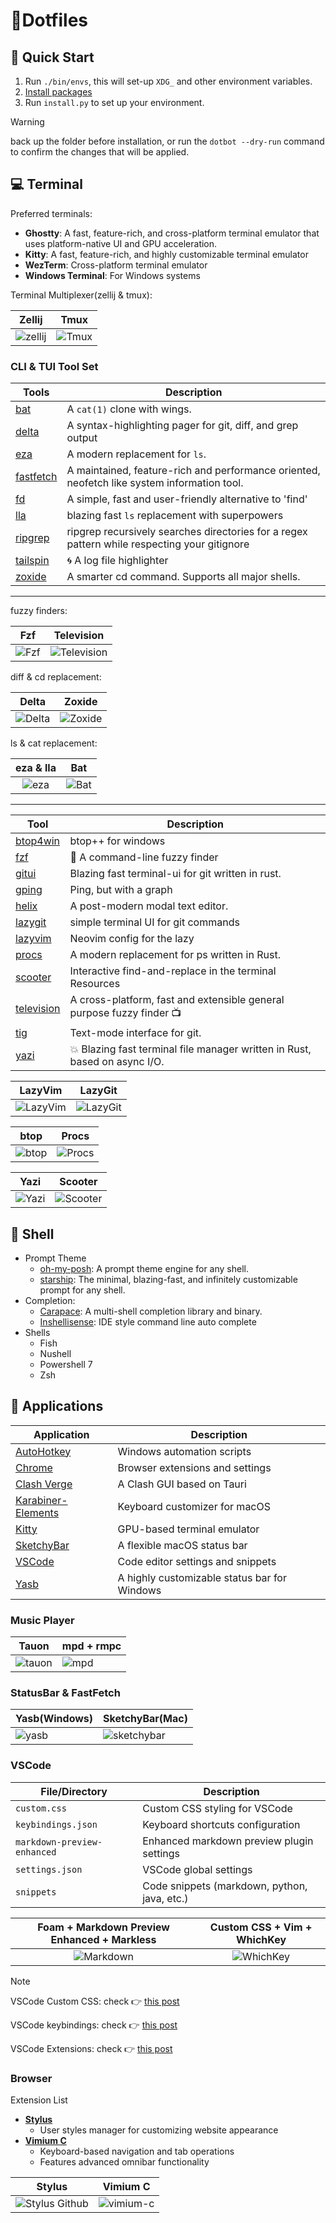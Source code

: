 # 🍚Dotfiles

## 🚀 Quick Start

1. Run `./bin/envs`, this will set-up `XDG_` and other environment variables.
2. [Install packages](https://github.com/Efterklang/dotfiles/tree/main/packages)
3. Run `install.py` to set up your environment.

> [!WARNING]
>
> back up the folder before installation, or run the `dotbot --dry-run` command to confirm the changes that will be applied.

## 💻 Terminal

Preferred terminals:

- **Ghostty**: A fast, feature-rich, and cross-platform terminal emulator that uses platform-native UI and GPU acceleration.
- **Kitty**: A fast, feature-rich, and highly customizable terminal emulator
- **WezTerm**: Cross-platform terminal emulator
- **Windows Terminal**: For Windows systems

Terminal Multiplexer(zellij & tmux):

|            Zellij             |           Tmux            |
| :---------------------------: | :-----------------------: |
| ![zellij](assets/zellij.webp) | ![Tmux](assets/tmux.webp) |

### CLI & TUI Tool Set

| Tools                                                   | Description                                                                                  |
| ------------------------------------------------------- | -------------------------------------------------------------------------------------------- |
| [bat](https://github.com/sharkdp/bat)                   | A `cat(1)` clone with wings.                                                                 |
| [delta](https://dandavison.github.io/delta/)            | A syntax-highlighting pager for git, diff, and grep output                                   |
| [eza](https://github.com/eza-community/eza)             | A modern replacement for `ls`.                                                               |
| [fastfetch](https://github.com/fastfetch-cli/fastfetch) | A maintained, feature-rich and performance oriented, neofetch like system information tool.  |
| [fd](https://github.com/sharkdp/fd)                     | A simple, fast and user-friendly alternative to 'find'                                       |
| [lla](https://github.com/chaqchase/lla)                 | blazing fast `ls` replacement with superpowers                                               |
| [ripgrep](https://github.com/BurntSushi/ripgrep)        | ripgrep recursively searches directories for a regex pattern while respecting your gitignore |
| [tailspin](https://github.com/bensadeh/tailspin)        | 🌀 A log file highlighter                                                                    |
| [zoxide](https://github.com/ajeetdsouza/zoxide)         | A smarter cd command. Supports all major shells.                                             |

---

fuzzy finders:

|           Fzf           |              Television               |
| :---------------------: | :-----------------------------------: |
| ![Fzf](assets/fzf.webp) | ![Television](assets/television.webp) |

diff & cd replacement:

|            Delta            |            Zoxide             |
| :-------------------------: | :---------------------------: |
| ![Delta](assets/delta.webp) | ![Zoxide](assets/zoxide.webp) |

ls & cat replacement:

|          eza & lla          |           Bat           |
| :-------------------------: | :---------------------: |
| ![eza](assets/eza_lla.webp) | ![Bat](assets/bat.webp) |

---

| Tool                                                   | Description                                                                |
| ------------------------------------------------------ | -------------------------------------------------------------------------- |
| [btop4win](https://github.com/aristocratos/btop4win)   | btop++ for windows                                                         |
| [fzf](https://github.com/junegunn/fzf)                 | 🌸 A command-line fuzzy finder                                             |
| [gitui](https://github.com/extrawurst/gitui)           | Blazing fast terminal-ui for git written in rust.                          |
| [gping](https://github.com/orf/gping)                  | Ping, but with a graph                                                     |
| [helix](https://github.com/helix-editor/helix)         | A post-modern modal text editor.                                           |
| [lazygit](https://github.com/jesseduffield/lazygit)    | simple terminal UI for git commands                                        |
| [lazyvim](https://github.com/LazyVim/LazyVim)          | Neovim config for the lazy                                                 |
| [procs](https://github.com/dalance/procs)              | A modern replacement for ps written in Rust.                               |
| [scooter](https://github.com/thomasschafer/scooter)    | Interactive find-and-replace in the terminal Resources                     |
| [television](https://github.com/alexhallam/television) | A cross-platform, fast and extensible general purpose fuzzy finder 📺      |
| [tig](https://github.com/jonas/tig)                    | Text-mode interface for git.                                               |
| [yazi](https://github.com/sxyazi/yazi)                 | 💥 Blazing fast terminal file manager written in Rust, based on async I/O. |

|           LazyVim            |             LazyGit             |
| :--------------------------: | :-----------------------------: |
| ![LazyVim](assets/nvim.webp) | ![LazyGit](assets/lazygit.webp) |

|           btop            |            Procs            |
| :-----------------------: | :-------------------------: |
| ![btop](assets/btop.webp) | ![Procs](assets/procs.webp) |

|           Yazi            |             Scooter             |
| :-----------------------: | :-----------------------------: |
| ![Yazi](assets/yazi.webp) | ![Scooter](assets/scooter.webp) |

## 🐚 Shell

- Prompt Theme
  - [oh-my-posh](https://ohmyposh.dev): A prompt theme engine for any shell.
  - [starship](https://starship.rs): The minimal, blazing-fast, and infinitely customizable prompt for any shell.
- Completion:
  - [Carapace](https://carapace.sh/): A multi-shell completion library and binary.
  - [Inshellisense](https://github.com/microsoft/inshellisense): IDE style command line auto complete
- Shells
  - Fish
  - Nushell
  - Powershell 7
  - Zsh

## 🧩 Applications

| Application                                                       | Description                                  |
| ----------------------------------------------------------------- | -------------------------------------------- |
| [AutoHotkey](https://www.autohotkey.com/)                         | Windows automation scripts                   |
| [Chrome](https://www.google.com/chrome/)                          | Browser extensions and settings              |
| [Clash Verge](https://github.com/clash-verge-rev/clash-verge-rev) | A Clash GUI based on Tauri                   |
| [Karabiner-Elements](https://karabiner-elements.pqrs.org/)        | Keyboard customizer for macOS                |
| [Kitty](https://sw.kovidgoyal.net/kitty/)                         | GPU-based terminal emulator                  |
| [SketchyBar](https://github.com/FelixKratz/SketchyBar)            | A flexible macOS status bar                  |
| [VSCode](https://code.visualstudio.com/)                          | Code editor settings and snippets            |
| [Yasb](https://github.com/denBot/yasb)                            | A highly customizable status bar for Windows |

### Music Player

|            Tauon            | mpd + rmpc               |
| :-------------------------: | ------------------------ |
| ![tauon](assets/tauon.webp) | ![mpd](assets/rmpc.webp) |

### StatusBar & FastFetch

| Yasb(Windows)             | SketchyBar(Mac)                       |
| ------------------------- | ------------------------------------- |
| ![yasb](assets/yasb.webp) | ![sketchybar](assets/sketchybar.webp) |

### VSCode

| File/Directory              | Description                                  |
| --------------------------- | -------------------------------------------- |
| `custom.css`                | Custom CSS styling for VSCode                |
| `keybindings.json`          | Keyboard shortcuts configuration             |
| `markdown-preview-enhanced` | Enhanced markdown preview plugin settings    |
| `settings.json`             | VSCode global settings                       |
| `snippets`                  | Code snippets (markdown, python, java, etc.) |

| Foam + Markdown Preview Enhanced + Markless |    Custom CSS + Vim + WhichKey     |
| :-----------------------------------------: | :--------------------------------: |
|       ![Markdown](assets/vsc_md.webp)       | ![WhichKey](assets/which-key.webp) |

> [!NOTE]
>
> VSCode Custom CSS: check 👉 [this post](https://vluv.space/custom_vscode_css/)
>
> VSCode keybindings: check 👉 [this post](https://vluv.space/vscode_shortcut/)
>
> VSCode Extensions: check 👉 [this post](https://vluv.space/recommended_extensions/)

### Browser

Extension List

- [**Stylus**](https://add0n.com/stylus.html)
  - User styles manager for customizing website appearance
- [**Vimium C**](https://github.com/gdh1995/vimium-c)
  - Keyboard-based navigation and tab operations
  - Features advanced omnibar functionality

|                Stylus                |             Vimium C              |
| :----------------------------------: | :-------------------------------: |
| ![Stylus Github](assets/stylus.webp) | ![vimium-c](assets/vimium_c.webp) |
